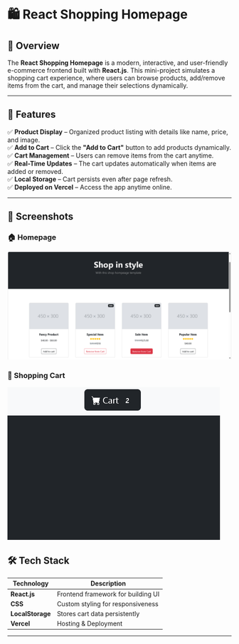 # 🛍️ React Shopping Homepage  

## 📖 Overview  

The **React Shopping Homepage** is a modern, interactive, and user-friendly e-commerce frontend built with **React.js**. This mini-project simulates a shopping cart experience, where users can browse products, add/remove items from the cart, and manage their selections dynamically.  

---

## 🎯 Features  

✅ **Product Display** – Organized product listing with details like name, price, and image.  
✅ **Add to Cart** – Click the **"Add to Cart"** button to add products dynamically.  
✅ **Cart Management** – Users can remove items from the cart anytime.  
✅ **Real-Time Updates** – The cart updates automatically when items are added or removed.  
✅ **Local Storage** – Cart persists even after page refresh.  
✅ **Deployed on Vercel** – Access the app anytime online.  

---

## 📸 Screenshots  

### 🏠 Homepage  
![Homepage](src/assets/Homepage1.png)  

### 🛒 Shopping Cart  
![Cart](src/assets/Homepage2.png)  


## 🛠️ Tech Stack  

| Technology | Description |
|------------|-------------|
| **React.js** | Frontend framework for building UI |
| **CSS** | Custom styling for responsiveness |
| **LocalStorage** | Stores cart data persistently |
| **Vercel** | Hosting & Deployment |

---

